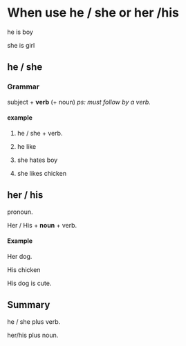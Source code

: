 # When use he / she or her /his

he is boy

she is girl
## he / she 

### Grammar

subject + **verb** (+ noun)  *ps: must follow by a verb.*

#### example

1. he / she  + verb.

2. he like

3. she hates boy

4. she likes chicken

## her / his

pronoun.

Her / His + **noun** + verb.

#### Example

Her dog.

His chicken

His dog is cute.


## Summary

he / she plus verb. 

her/his plus noun.





